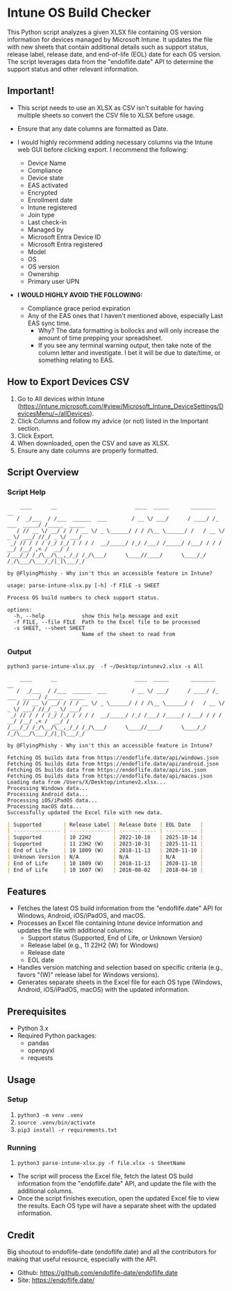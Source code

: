 # Intune OS Build Checker
This Python script analyzes a given XLSX file containing OS version information for devices managed by Microsoft Intune. It updates the file with new sheets that contain additional details such as support status, release label, release date, and end-of-life (EOL) date for each OS version. The script leverages data from the "endoflife.date" API to determine the support status and other relevant information.

## Important!
- This script needs to use an XLSX as CSV isn't suitable for having multiple sheets so convert the CSV file to XLSX before usage.
- Ensure that any date columns are formatted as Date.
- I would highly recommend adding necessary columns via the Intune web GUI before clicking export. I recommend the following:
    - Device Name
    - Compliance
    - Device state
    - EAS activated
    - Encrypted
    - Enrollment date
    - Intune registered
    - Join type
    - Last check-in
    - Managed by
    - Microsoft Entra Device ID
    - Microsoft Entra registered
    - Model
    - OS
    - OS version
    - Ownership
    - Primary user UPN

- **I WOULD HIGHLY AVOID THE FOLLOWING:**
    - Compliance grace period expiration
    - Any of the EAS ones that I haven't mentioned above, especially Last EAS sync time.
        - Why? The data formatting is bollocks and will only increase the amount of time prepping your spreadsheet.
        - If you see any terminal warning output, then take note of the column letter and investigate. I bet it will be due to date/time, or something relating to EAS.

## How to Export Devices CSV
1. Go to All devices within Intune (https://intune.microsoft.com/#view/Microsoft_Intune_DeviceSettings/DevicesMenu/~/allDevices).
2. Click Columns and follow my advice (or not) listed in the Important section.
3. Click Export.
4. When downloaded, open the CSV and save as XLSX.
5. Ensure any date columns are properly formatted.

## Script Overview
### Script Help
```
    ____      __                         ____  _____       ________              __            
   /  _/___  / /___  ______  ___        / __ \/ ___/      / ____/ /_  ___  _____/ /_____  _____
   / // __ \/ __/ / / / __ \/ _ \______/ / / /\__ \______/ /   / __ \/ _ \/ ___/ //_/ _ \/ ___/
 _/ // / / / /_/ /_/ / / / /  __/_____/ /_/ /___/ /_____/ /___/ / / /  __/ /__/ ,< /  __/ /    
/___/_/ /_/\__/\__,_/_/ /_/\___/      \____//____/      \____/_/ /_/\___/\___/_/|_|\___/_/     
                                                                                               
by @FlyingPhishy - Why isn't this an accessible feature in Intune?
    
usage: parse-intune-xlsx.py [-h] -f FILE -s SHEET

Process OS build numbers to check support status.

options:
  -h, --help            show this help message and exit
  -f FILE, --file FILE  Path to the Excel file to be processed
  -s SHEET, --sheet SHEET
                        Name of the sheet to read from
```

### Output
```
python3 parse-intune-xlsx.py  -f ~/Desktop/intunev2.xlsx -s All

    ____      __                         ____  _____       ________              __            
   /  _/___  / /___  ______  ___        / __ \/ ___/      / ____/ /_  ___  _____/ /_____  _____
   / // __ \/ __/ / / / __ \/ _ \______/ / / /\__ \______/ /   / __ \/ _ \/ ___/ //_/ _ \/ ___/
 _/ // / / / /_/ /_/ / / / /  __/_____/ /_/ /___/ /_____/ /___/ / / /  __/ /__/ ,< /  __/ /    
/___/_/ /_/\__/\__,_/_/ /_/\___/      \____//____/      \____/_/ /_/\___/\___/_/|_|\___/_/     
                                                                                               
by @FlyingPhishy - Why isn't this an accessible feature in Intune?
    
Fetching OS builds data from https://endoflife.date/api/windows.json
Fetching OS builds data from https://endoflife.date/api/android.json
Fetching OS builds data from https://endoflife.date/api/ios.json
Fetching OS builds data from https://endoflife.date/api/macos.json
Loading data from /Users/X/Desktop/intunev2.xlsx...
Processing Windows data...
Processing Android data...
Processing iOS/iPadOS data...
Processing macOS data...
Successfully updated the Excel file with new data.
```

```md
| Supported       | Release Label | Release Date | EOL Date   |
| --------------- | ------------- | ------------ | ---------- |
| Supported       | 10 22H2       | 2022-10-18   | 2025-10-14 |
| Supported       | 11 23H2 (W)   | 2023-10-31   | 2025-11-11 |
| End of Life     | 10 1809 (W)   | 2018-11-13   | 2020-11-10 |
| Unknown Version | N/A           | N/A          | N/A        |
| End of Life     | 10 1809 (W)   | 2018-11-13   | 2020-11-10 |
| End of Life     | 10 1607 (W)   | 2016-08-02   | 2018-04-10 |
```
## Features

- Fetches the latest OS build information from the "endoflife.date" API for Windows, Android, iOS/iPadOS, and macOS.
- Processes an Excel file containing Intune device information and updates the file with additional columns:
    - Support status (Supported, End of Life, or Unknown Version)
    - Release label (e.g., 11 22H2 (W) for Windows)
    - Release date
    - EOL date
- Handles version matching and selection based on specific criteria (e.g., favors "(W)" release label for Windows versions).
- Generates separate sheets in the Excel file for each OS type (Windows, Android, iOS/iPadOS, macOS) with the updated information.

## Prerequisites

- Python 3.x
- Required Python packages:
    - pandas
    - openpyxl
    - requests

## Usage
### Setup 
1. `python3 -m venv .venv`
2. `source .venv/bin/activate`
3. `pip3 install -r requirements.txt`

### Running
1. `python3 parse-intune-xlsx.py -f file.xlsx -s SheetName`
- The script will process the Excel file, fetch the latest OS build information from the "endoflife.date" API, and update the file with the additional columns.
- Once the script finishes execution, open the updated Excel file to view the results. Each OS type will have a separate sheet with the updated information.

## Credit
Big shoutout to endoflife-date (endoflife.date) and all the contributors for making that useful resource, especially with the API.

- Github: https://github.com/endoflife-date/endoflife.date
- Site: https://endoflife.date/